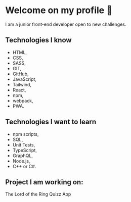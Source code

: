 # Welcome on my profile 👋

I am a junior front-end developer open to new challenges.

## Technologies I know

- HTML,
- CSS,
- SASS,
- GIT,
- GitHub,
- JavaScript,
- Tailwind,
- React,
- npm,
- webpack,
- PWA.

## Technologies I want to learn

- npm scripts,
- SQL,
- Unit Tests,
- TypeScript,
- GraphQL,
- Node.js,
- C++ or C#.

## Project I am working on:

The Lord of the Ring Quizz App
